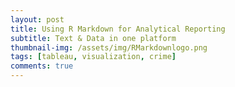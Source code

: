 ```yaml
---
layout: post
title: Using R Markdown for Analytical Reporting
subtitle: Text & Data in one platform
thumbnail-img: /assets/img/RMarkdownlogo.png
tags: [tableau, visualization, crime]
comments: true
---
```

